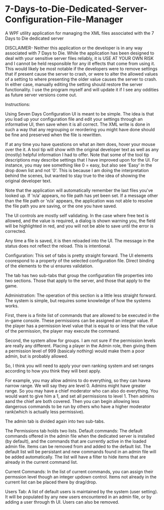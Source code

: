 # 7-Days-to-Die-Dedicated-Server-Configuration-File-Manager
A WPF utility application for managing the XML files associated with the 7 Days to Die dedicated server


DISCLAIMER-
Neither this application or the developer is in any way associated with 7 Days to Die. 
While the application has been designed to deal with your sensitive server files reliably,
it is USE AT YOUR OWN RISK and I cannot be held responsible for any ill effects that come from using it.
This would likely be most notable if the developers were to remove settings that if present cause the server to crash,
or were to alter the allowed values of a setting to where presenting the older value causes the server to crash.
In either case, manually editing the setting should restore the server functionality.
I use the program myself and will update it if I see any oddities as future server versions come out.


Instructions:

Using Seven Days Configuration UI is meant to be simple. The idea is that you load up your configuration file and edit your settings through an informative UI, then save when it is all correct. The XML write is done in such a way that any regrouping or reordering you might have done should be fine and preserved when the file is rewritten.

If at any time you have questions on what an item does, hover your mouse over the it. A tool tip will show with the original developer text as well as any (mostly) helpful information I had to offer. Note that some of the tool tip descriptions may describe settings that I have improved upon for the UI. For instance, you may see something like 0 = easy, but also see 'Easy' in the drop down list and not '0'. This is because I am doing the interpretation behind the scenes, but wanted to stay true to the idea of showing the original developer text.

Note that the application will automatically remember the last files you've looked up. If 'n/a' appears, no file path has yet been set. If a message other than the file path or 'n/a' appears, the application was not able to resolve the file path you are saving, or the one you have saved.

The UI controls are mostly self validating. In the case where free text is allowed, and the value is required, a dialog is shown warning you, the field will be highlighted in red, and you will not be able to save until the error is corrected.

Any time a file is saved, it is then reloaded into the UI. The message in the status does not reflect the reload. This is intentional.

Configuration:
This set of tabs is pretty straight forward. The UI elements coorespond to a property of the selected configuration file. Direct binding of the elements to the ui ensures validation.

The tab has two sub-tabs that group the configuration file properties into two sections. Those that apply to the server, and those that apply to the game.

Administration:
The operation of this section is a little less straight forward. The system is simple, but requires some knowledge of how the systems works.

First, there is a finite list of commands that are allowed to be executed in the in-game console. These permissions can be assigned an integer value. If the player has a permission level value that is equal to or less that the value of the permission, the player may execute the command.

Second, the system allow for groups. I am not sure if the permission levels are really any different. Placing a player in the Admin role, then giving them a permission level of 999 (basicaly nothing) would make them a poor admin, but is probably allowed.

So, I think you will need to apply your own ranking system and set ranges according to how you think they will best apply.

For example, you may allow admins to do everything, so they can havea narrow range. We will say they are level 0. Admins might have greater range. So you may have a chief moderator who can also do everything. You would want to give him a 1, and set all permissions to level 1. Then admins aand the chief are both covered. Then you can begin allowing less dangerous commands to be run by others who have a higher moderator rank(which is actually less permissive).

The admin tab is divided again into two sub-tabs. 

The Permissions tab holds two lists. 
Default commands:
The default commands offered in the admin file when the dedicated server is installed (by default), and the commands that are currently active in the loaded admin file. Items can be removed from and added to the default list. The default list will be persistant and new commands found in an admin file will be added automatically. The list will have a filter to hide items that are already in the current command list.

Current Commands:
In the list of current commands, you can assign their permssion level though an integer updown control.  Items not already in the current list can be placed there by drag/drop. 


Users Tab:
A list of default users is maintained by the system (user setting). It will be populated by any new users encountered in an admin file, or by adding a user through th UI. Users can also be removed. 




